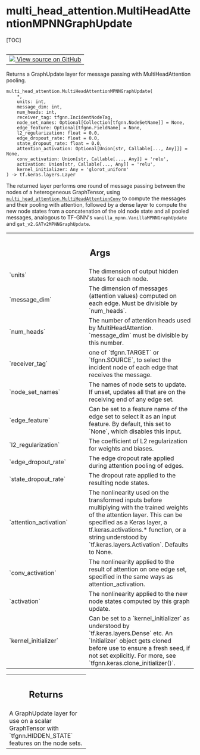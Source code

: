 # multi_head_attention.MultiHeadAttentionMPNNGraphUpdate

[TOC]

<!-- Insert buttons and diff -->

<table class="tfo-notebook-buttons tfo-api nocontent" align="left">
<td>
  <a target="_blank" href="https://github.com/tensorflow/gnn/tree/master/tensorflow_gnn/models/multi_head_attention/layers.py#L684-L781">
    <img src="https://www.tensorflow.org/images/GitHub-Mark-32px.png" />
    View source on GitHub
  </a>
</td>
</table>

Returns a GraphUpdate layer for message passing with MultiHeadAttention pooling.

<pre class="devsite-click-to-copy prettyprint lang-py tfo-signature-link">
<code>multi_head_attention.MultiHeadAttentionMPNNGraphUpdate(
    *,
    units: int,
    message_dim: int,
    num_heads: int,
    receiver_tag: tfgnn.IncidentNodeTag,
    node_set_names: Optional[Collection[tfgnn.NodeSetName]] = None,
    edge_feature: Optional[tfgnn.FieldName] = None,
    l2_regularization: float = 0.0,
    edge_dropout_rate: float = 0.0,
    state_dropout_rate: float = 0.0,
    attention_activation: Optional[Union[str, Callable[..., Any]]] = None,
    conv_activation: Union[str, Callable[..., Any]] = &#x27;relu&#x27;,
    activation: Union[str, Callable[..., Any]] = &#x27;relu&#x27;,
    kernel_initializer: Any = &#x27;glorot_uniform&#x27;
) -> tf.keras.layers.Layer
</code></pre>

<!-- Placeholder for "Used in" -->

The returned layer performs one round of message passing between the nodes of a
heterogeneous GraphTensor, using
<a href="../multi_head_attention/MultiHeadAttentionConv.md"><code>multi_head_attention.MultiHeadAttentionConv</code></a>
to compute the messages and their pooling with attention, followed by a dense
layer to compute the new node states from a concatenation of the old node state
and all pooled messages, analogous to TF-GNN's
`vanilla_mpnn.VanillaMPNNGraphUpdate` and `gat_v2.GATv2MPNNGraphUpdate`.

<!-- Tabular view -->
 <table class="responsive fixed orange">
<colgroup><col width="214px"><col></colgroup>
<tr><th colspan="2"><h2 class="add-link">Args</h2></th></tr>

<tr>
<td>
`units`<a id="units"></a>
</td>
<td>
The dimension of output hidden states for each node.
</td>
</tr><tr>
<td>
`message_dim`<a id="message_dim"></a>
</td>
<td>
The dimension of messages (attention values) computed on each
edge.  Must be divisible by `num_heads`.
</td>
</tr><tr>
<td>
`num_heads`<a id="num_heads"></a>
</td>
<td>
The number of attention heads used by MultiHeadAttention.
`message_dim` must be divisible by this number.
</td>
</tr><tr>
<td>
`receiver_tag`<a id="receiver_tag"></a>
</td>
<td>
one of `tfgnn.TARGET` or `tfgnn.SOURCE`, to select the
incident node of each edge that receives the message.
</td>
</tr><tr>
<td>
`node_set_names`<a id="node_set_names"></a>
</td>
<td>
The names of node sets to update. If unset, updates all that
are on the receiving end of any edge set.
</td>
</tr><tr>
<td>
`edge_feature`<a id="edge_feature"></a>
</td>
<td>
Can be set to a feature name of the edge set to select it as
an input feature. By default, this set to `None`, which disables this
input.
</td>
</tr><tr>
<td>
`l2_regularization`<a id="l2_regularization"></a>
</td>
<td>
The coefficient of L2 regularization for weights and
biases.
</td>
</tr><tr>
<td>
`edge_dropout_rate`<a id="edge_dropout_rate"></a>
</td>
<td>
The edge dropout rate applied during attention pooling of
edges.
</td>
</tr><tr>
<td>
`state_dropout_rate`<a id="state_dropout_rate"></a>
</td>
<td>
The dropout rate applied to the resulting node states.
</td>
</tr><tr>
<td>
`attention_activation`<a id="attention_activation"></a>
</td>
<td>
The nonlinearity used on the transformed inputs before
multiplying with the trained weights of the attention layer. This can be
specified as a Keras layer, a tf.keras.activations.* function, or a string
understood by `tf.keras.layers.Activation`. Defaults to None.
</td>
</tr><tr>
<td>
`conv_activation`<a id="conv_activation"></a>
</td>
<td>
The nonlinearity applied to the result of attention on one
edge set, specified in the same ways as attention_activation.
</td>
</tr><tr>
<td>
`activation`<a id="activation"></a>
</td>
<td>
The nonlinearity applied to the new node states computed by this
graph update.
</td>
</tr><tr>
<td>
`kernel_initializer`<a id="kernel_initializer"></a>
</td>
<td>
Can be set to a `kernel_initializer` as understood
by `tf.keras.layers.Dense` etc.
An `Initializer` object gets cloned before use to ensure a fresh seed,
if not set explicitly. For more, see `tfgnn.keras.clone_initializer()`.
</td>
</tr>
</table>

<!-- Tabular view -->
 <table class="responsive fixed orange">
<colgroup><col width="214px"><col></colgroup>
<tr><th colspan="2"><h2 class="add-link">Returns</h2></th></tr>
<tr class="alt">
<td colspan="2">
A GraphUpdate layer for use on a scalar GraphTensor with
`tfgnn.HIDDEN_STATE` features on the node sets.
</td>
</tr>

</table>
